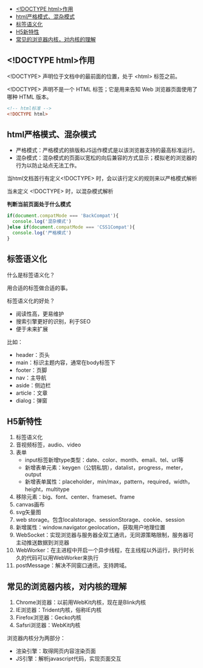 - [\<!DOCTYPE html>作用](#doctype-html作用)
- [html严格模式、混杂模式](#html严格模式混杂模式)
- [标签语义化](#标签语义化)
- [H5新特性](#h5新特性)
- [常见的浏览器内核，对内核的理解](#常见的浏览器内核对内核的理解)

## \<!DOCTYPE html>作用
\<!DOCTYPE> 声明位于文档中的最前面的位置，处于 \<html> 标签之前。

\<!DOCTYPE> 声明不是一个 HTML 标签；它是用来告知 Web 浏览器页面使用了哪种 HTML 版本。

```html
<!-- html标准 -->
<!DOCTYPE html>
```

## html严格模式、混杂模式
- 严格模式：严格模式的排版和JS运作模式是以该浏览器支持的最高标准运行。
- 混杂模式：混杂模式的页面以宽松的向后兼容的方式显示；模拟老的浏览器的行为以防止站点无法工作。

当html文档首行有定义<!DOCTYPE> 时，会以该行定义的规则来以严格模式解析

当未定义 <!DOCTYPE> 时，以混杂模式解析

**判断当前页面处于什么模式**

```js
if(document.compatMode === 'BackCompat'){
  console.log('混杂模式')
}else if(document.compatMode === 'CSS1Compat'){
  console.log('严格模式')
}
```

## 标签语义化
什么是标签语义化？

用合适的标签做合适的事。

标签语义化的好处？

- 阅读性高，更易维护
- 搜索引擎更好的识别，利于SEO
- 便于未来扩展

比如：
- header：页头
- main：标识主题内容，通常在body标签下
- footer：页脚
- nav：主导航
- aside：侧边栏
- article：文章
- dialog：弹窗

## H5新特性
1. 标签语义化
2. 音视频标签，audio、video
3. 表单
     - input标签新增type类型：date、color、month、email、tel、url等
     - 新增表单元素：keygen（公钥私钥），datalist，progress，meter，output
     - 新增表单属性：placeholder，min/max，pattern，required，width，height，multitype
4. 移除元素：big、font、center、frameset、frame
5. canvas画布
6. svg矢量图
7. web storage。包含localstorage、sessionStorage、cookie、session
8. 新增属性：window.navigator.geolocation，获取用户地理位置
9. WebSocket：实现浏览器与服务器全双工通讯，无同源策略限制，服务器可主动推送数据到浏览器
10. WebWorker：在主进程中开启一个异步线程，在主线程以外运行，执行时长久的代码可以用WebWorker来执行
11. postMessage：解决不同窗口通讯，支持跨域。

## 常见的浏览器内核，对内核的理解
1. Chrome浏览器：以前用WebKit内核，现在是Blink内核
2. IE浏览器：Trident内核，俗称IE内核
3. Firefox浏览器：Gecko内核
4. Safsri浏览器：WebKit内核

浏览器内核分为两部分：

- 渲染引擎：取得网页内容渲染页面
- JS引擎：解析javascript代码，实现页面交互